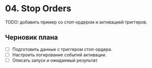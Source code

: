 # 04. Stop Orders

TODO: добавить пример со стоп-ордером и активацией триггеров.

## Черновик плана

- [ ] Подготовить данные с триггером стоп-ордера.
- [ ] Настроить логирование событий активации.
- [ ] Описать запуск и ожидаемый результат.
